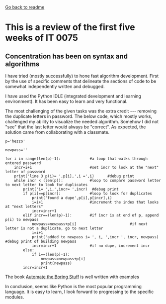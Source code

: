 [Go back to readme](./README.md)


# This is a review of the first five weeks of IT 0075 

## Concentration has been on syntax and algorithms

I have tried (mostly successfully) to hone fast algorithm development. 
   First by the use of specific comments that delineate the sections of code to be somewhat independently 
   written and debugged.
   
   I have used the Python IDLE (integrated development and learning environment). It has been easy
   to learn and very functional.
   
   The most challenging of the given tasks was the extra credit --- removing the duplicate letters in password. The
   below code, which mostly works, challenged my ability to visualize the needed algorithm. Somehow I did not "see" that 
   the last letter would always be "correct". As expected, the solution came from collaborating with a classmate.
  
```python3
p='hezzo'

newpass=''

for i in range(len(p)-1):             #a loop that walks through entered password
    incr=i+1                          #set incr to look at the "next" letter of password
    print('line 3 p(i)= ',p[i],',i =',i)      #debug print
    while incr < (len(p)):            #loop to compare password letter to next letter to look for duplicates
        print('i= ',i,',incr= ',incr)  #debug print
        if p[i]==p[incr]:             #loop to look for duplicates
            print('found a dupe',p[i],p[incr],i) 
            i=i+1                     #increment the index that looks at "next letters"
            incr=incr+1
        elif incr==(len(p)-1):        #if incr is at end of p, append p(i) to newpass
            newpass=newpass+p[i]                        #if next letter is not a duplicate, go to next letter
            i=i+1
            print('added to newpass i= ', i, ',incr ', incr, newpass)        #debug print of building newpass
            incr=incr+1               #if no dupe, increment incr
        else:
            if i==(len(p)-1):
                newpass=newpass+p[i]
                print(newpass)
        incr=incr+1

```   
   
The book [Automate the Boring Stuff](https://automatetheboringstuff.com/) is well written with examples

In conclusion, seems like Python is the most popular programming language. It is easy to learn, I look forward to 
progressing to the specific modules.
